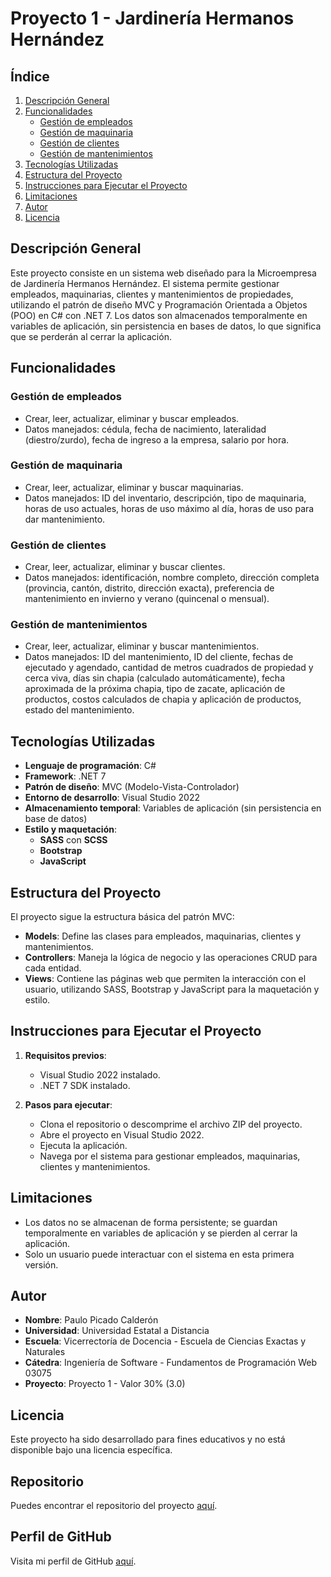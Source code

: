 # Proyecto 1 - Jardinería Hermanos Hernández

## Índice

1. [Descripción General](#descripción-general)
2. [Funcionalidades](#funcionalidades)
   - [Gestión de empleados](#gestión-de-empleados)
   - [Gestión de maquinaria](#gestión-de-maquinaria)
   - [Gestión de clientes](#gestión-de-clientes)
   - [Gestión de mantenimientos](#gestión-de-mantenimientos)
3. [Tecnologías Utilizadas](#tecnologías-utilizadas)
4. [Estructura del Proyecto](#estructura-del-proyecto)
5. [Instrucciones para Ejecutar el Proyecto](#instrucciones-para-ejecutar-el-proyecto)
6. [Limitaciones](#limitaciones)
7. [Autor](#autor)
8. [Licencia](#licencia)

## Descripción General

Este proyecto consiste en un sistema web diseñado para la Microempresa de Jardinería Hermanos Hernández. El sistema permite gestionar empleados, maquinarias, clientes y mantenimientos de propiedades, utilizando el patrón de diseño MVC y Programación Orientada a Objetos (POO) en C# con .NET 7. Los datos son almacenados temporalmente en variables de aplicación, sin persistencia en bases de datos, lo que significa que se perderán al cerrar la aplicación.

## Funcionalidades

### Gestión de empleados
   - Crear, leer, actualizar, eliminar y buscar empleados.
   - Datos manejados: cédula, fecha de nacimiento, lateralidad (diestro/zurdo), fecha de ingreso a la empresa, salario por hora.

### Gestión de maquinaria
   - Crear, leer, actualizar, eliminar y buscar maquinarias.
   - Datos manejados: ID del inventario, descripción, tipo de maquinaria, horas de uso actuales, horas de uso máximo al día, horas de uso para dar mantenimiento.

### Gestión de clientes
   - Crear, leer, actualizar, eliminar y buscar clientes.
   - Datos manejados: identificación, nombre completo, dirección completa (provincia, cantón, distrito, dirección exacta), preferencia de mantenimiento en invierno y verano (quincenal o mensual).

### Gestión de mantenimientos
   - Crear, leer, actualizar, eliminar y buscar mantenimientos.
   - Datos manejados: ID del mantenimiento, ID del cliente, fechas de ejecutado y agendado, cantidad de metros cuadrados de propiedad y cerca viva, días sin chapia (calculado automáticamente), fecha aproximada de la próxima chapia, tipo de zacate, aplicación de productos, costos calculados de chapia y aplicación de productos, estado del mantenimiento.

## Tecnologías Utilizadas

- **Lenguaje de programación**: C#
- **Framework**: .NET 7
- **Patrón de diseño**: MVC (Modelo-Vista-Controlador)
- **Entorno de desarrollo**: Visual Studio 2022
- **Almacenamiento temporal**: Variables de aplicación (sin persistencia en base de datos)
- **Estilo y maquetación**:
   - **SASS** con **SCSS**
   - **Bootstrap**
   - **JavaScript**

## Estructura del Proyecto

El proyecto sigue la estructura básica del patrón MVC:

- **Models**: Define las clases para empleados, maquinarias, clientes y mantenimientos.
- **Controllers**: Maneja la lógica de negocio y las operaciones CRUD para cada entidad.
- **Views**: Contiene las páginas web que permiten la interacción con el usuario, utilizando SASS, Bootstrap y JavaScript para la maquetación y estilo.

## Instrucciones para Ejecutar el Proyecto

1. **Requisitos previos**:
   - Visual Studio 2022 instalado.
   - .NET 7 SDK instalado.

2. **Pasos para ejecutar**:
   - Clona el repositorio o descomprime el archivo ZIP del proyecto.
   - Abre el proyecto en Visual Studio 2022.
   - Ejecuta la aplicación.
   - Navega por el sistema para gestionar empleados, maquinarias, clientes y mantenimientos.

## Limitaciones

- Los datos no se almacenan de forma persistente; se guardan temporalmente en variables de aplicación y se pierden al cerrar la aplicación.
- Solo un usuario puede interactuar con el sistema en esta primera versión.

## Autor

- **Nombre**: Paulo Picado Calderón 
- **Universidad**: Universidad Estatal a Distancia
- **Escuela**: Vicerrectoría de Docencia - Escuela de Ciencias Exactas y Naturales
- **Cátedra**: Ingeniería de Software - Fundamentos de Programación Web 03075
- **Proyecto**: Proyecto 1 - Valor 30% (3.0)

## Licencia

Este proyecto ha sido desarrollado para fines educativos y no está disponible bajo una licencia específica.

## Repositorio

Puedes encontrar el repositorio del proyecto [aquí](https://github.com/PauloCR15/Tarea-1-Fundamentos-Programacion.git).

## Perfil de GitHub

Visita mi perfil de GitHub [aquí](https://github.com/PauloCR15).
